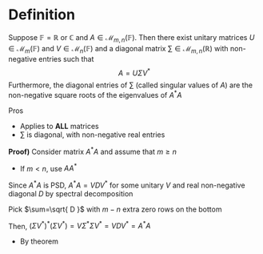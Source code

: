 # Definition
Suppose $\mathbb{F}=\mathbb{R}\text{ or }\mathbb{C}$ and $A\in \mathcal{M}_{m,n}(\mathbb{F})$. Then there exist unitary matrices $U\in \mathcal{M}_{m}(\mathbb{F})$ and $V\in \mathcal{M}_{n}(\mathbb{F})$ and a diagonal matrix $\sum\in \mathcal{M}_{m,n}(\mathbb{R})$ with non-negative entries such that
$$A=U\Sigma V^{*}$$
Furthermore, the diagonal entries of $\sum$ (called singular values of $A$) are the non-negative square roots of the eigenvalues of $A^{*}A$

Pros
- Applies to **ALL** matrices
- $\sum$ is diagonal, with non-negative real entries

**Proof)**
Consider matrix $A^{*}A$ and assume that $m \geq n$
- If $m<n$, use $AA^{*}$

Since $A^{*}A$ is PSD, $A^{*}A=VDV^{*}$ for some unitary $V$ and real non-negative diagonal $D$ by spectral decomposition

Pick $\sum=\sqrt{ D }$ with $m-n$ extra zero rows on the bottom

Then, $(\Sigma V^{*})^{*}(\Sigma V^{*})=V\Sigma^{*}\Sigma V^{*}=VDV^{*}=A^{*}A$
- By theorem 